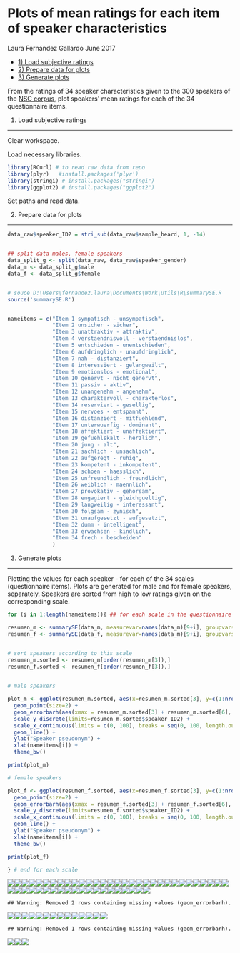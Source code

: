 Plots of mean ratings for each item of speaker characteristics
================
Laura Fernández Gallardo
June 2017

-   [1) Load subjective ratings](#load-subjective-ratings)
-   [2) Prepare data for plots](#prepare-data-for-plots)
-   [3) Generate plots](#generate-plots)

From the ratings of 34 speaker characteristics given to the 300 speakers of the [NSC corpus](http://www.qu.tu-berlin.de/?id=nsc-corpus), plot speakers' mean ratings for each of the 34 questionnaire items.

1) Load subjective ratings
--------------------------

Clear workspace.

Load necessary libraries.

``` r
library(RCurl) # to read raw data from repo
library(plyr)   #install.packages('plyr')
library(stringi) # install.packages("stringi")
library(ggplot2) # install.packages("ggplot2")
```

Set paths and read data.

2) Prepare data for plots
-------------------------

``` r
data_raw$speaker_ID2 = stri_sub(data_raw$sample_heard, 1, -14)


## split data males, female speakers
data_split_g <- split(data_raw, data_raw$speaker_gender)
data_m <- data_split_g$male
data_f <- data_split_g$female


# souce D:\Users\fernandez.laura\Documents\Work\utils\R\summarySE.R
source('summarySE.R')


nameitems = c("Item 1 sympatisch - unsympatisch",
              "Item 2 unsicher - sicher",
              "Item 3 unattraktiv - attraktiv",
              "Item 4 verstaendnisvoll - verstaendnislos",
              "Item 5 entschieden - unentschieden",
              "Item 6 aufdringlich - unaufdringlich",
              "Item 7 nah - distanziert",
              "Item 8 interessiert - gelangweilt",
              "Item 9 emotionslos - emotional",
              "Item 10 genervt - nicht genervt",
              "Item 11 passiv - aktiv",
              "Item 12 unangenehm - angenehm",
              "Item 13 charaktervoll - charakterlos",
              "Item 14 reserviert - gesellig",
              "Item 15 nervoes - entspannt",
              "Item 16 distanziert - mitfuehlend",
              "Item 17 unterwuerfig - dominant",
              "Item 18 affektiert - unaffektiert",
              "Item 19 gefuehlskalt - herzlich",
              "Item 20 jung - alt",
              "Item 21 sachlich - unsachlich",
              "Item 22 aufgeregt - ruhig",
              "Item 23 kompetent - inkompetent",
              "Item 24 schoen - haesslich",
              "Item 25 unfreundlich - freundlich",
              "Item 26 weiblich - maennlich",
              "Item 27 provokativ - gehorsam",
              "Item 28 engagiert - gleichgueltig",
              "Item 29 langweilig - interessant",
              "Item 30 folgsam - zynisch",
              "Item 31 unaufgesetzt - aufgesetzt",
              "Item 32 dumm - intelligent",
              "Item 33 erwachsen - kindlich",
              "Item 34 frech - bescheiden"
              )
```

3) Generate plots
-----------------

Plotting the values for each speaker - for each of the 34 scales (questionnaire items). Plots are generated for male and for female speakers, separately. Speakers are sorted from high to low ratings given on the corresponding scale.

``` r
for (i in 1:length(nameitems)){ ## for each scale in the questionnaire

resumen_m <- summarySE(data_m, measurevar=names(data_m)[9+i], groupvars="speaker_ID2", na.rm=TRUE)
resumen_f <- summarySE(data_f, measurevar=names(data_m)[9+i], groupvars="speaker_ID2", na.rm=TRUE)


# sort speakers according to this scale
resumen_m.sorted <- resumen_m[order(resumen_m[3]),]
resumen_f.sorted <- resumen_f[order(resumen_f[3]),]

  
# male speakers

plot_m <- ggplot(resumen_m.sorted, aes(x=resumen_m.sorted[3], y=c(1:nrow(resumen_m.sorted)) ) ) +
  geom_point(size=2) +
  geom_errorbarh(aes(xmax = resumen_m.sorted[3] + resumen_m.sorted[6], xmin=resumen_m.sorted[3] - resumen_m.sorted[6])) +
  scale_y_discrete(limits=resumen_m.sorted$speaker_ID2) +
  scale_x_continuous(limits = c(0, 100), breaks = seq(0, 100, length.out = 11)) +
  geom_line() +
  ylab("Speaker pseudonym") +
  xlab(nameitems[i]) +
  theme_bw()  

print(plot_m)

# female speakers

plot_f <- ggplot(resumen_f.sorted, aes(x=resumen_f.sorted[3], y=c(1:nrow(resumen_f.sorted)) ) ) +
  geom_point(size=2) +
  geom_errorbarh(aes(xmax = resumen_f.sorted[3] + resumen_f.sorted[6], xmin=resumen_f.sorted[3] - resumen_f.sorted[6])) +
  scale_y_discrete(limits=resumen_f.sorted$speaker_ID2) +
  scale_x_continuous(limits = c(0, 100), breaks = seq(0, 100, length.out = 11)) +
  geom_line() +
  ylab("Speaker pseudonym") +
  xlab(nameitems[i]) +
  theme_bw()  

print(plot_f)

} # end for each scale
```

![](plot_mean_item_ratings_files/figure-markdown_github-ascii_identifiers/unnamed-chunk-5-1.png)![](plot_mean_item_ratings_files/figure-markdown_github-ascii_identifiers/unnamed-chunk-5-2.png)![](plot_mean_item_ratings_files/figure-markdown_github-ascii_identifiers/unnamed-chunk-5-3.png)![](plot_mean_item_ratings_files/figure-markdown_github-ascii_identifiers/unnamed-chunk-5-4.png)![](plot_mean_item_ratings_files/figure-markdown_github-ascii_identifiers/unnamed-chunk-5-5.png)![](plot_mean_item_ratings_files/figure-markdown_github-ascii_identifiers/unnamed-chunk-5-6.png)![](plot_mean_item_ratings_files/figure-markdown_github-ascii_identifiers/unnamed-chunk-5-7.png)![](plot_mean_item_ratings_files/figure-markdown_github-ascii_identifiers/unnamed-chunk-5-8.png)![](plot_mean_item_ratings_files/figure-markdown_github-ascii_identifiers/unnamed-chunk-5-9.png)![](plot_mean_item_ratings_files/figure-markdown_github-ascii_identifiers/unnamed-chunk-5-10.png)![](plot_mean_item_ratings_files/figure-markdown_github-ascii_identifiers/unnamed-chunk-5-11.png)![](plot_mean_item_ratings_files/figure-markdown_github-ascii_identifiers/unnamed-chunk-5-12.png)![](plot_mean_item_ratings_files/figure-markdown_github-ascii_identifiers/unnamed-chunk-5-13.png)![](plot_mean_item_ratings_files/figure-markdown_github-ascii_identifiers/unnamed-chunk-5-14.png)![](plot_mean_item_ratings_files/figure-markdown_github-ascii_identifiers/unnamed-chunk-5-15.png)![](plot_mean_item_ratings_files/figure-markdown_github-ascii_identifiers/unnamed-chunk-5-16.png)![](plot_mean_item_ratings_files/figure-markdown_github-ascii_identifiers/unnamed-chunk-5-17.png)![](plot_mean_item_ratings_files/figure-markdown_github-ascii_identifiers/unnamed-chunk-5-18.png)![](plot_mean_item_ratings_files/figure-markdown_github-ascii_identifiers/unnamed-chunk-5-19.png)![](plot_mean_item_ratings_files/figure-markdown_github-ascii_identifiers/unnamed-chunk-5-20.png)![](plot_mean_item_ratings_files/figure-markdown_github-ascii_identifiers/unnamed-chunk-5-21.png)![](plot_mean_item_ratings_files/figure-markdown_github-ascii_identifiers/unnamed-chunk-5-22.png)![](plot_mean_item_ratings_files/figure-markdown_github-ascii_identifiers/unnamed-chunk-5-23.png)![](plot_mean_item_ratings_files/figure-markdown_github-ascii_identifiers/unnamed-chunk-5-24.png)![](plot_mean_item_ratings_files/figure-markdown_github-ascii_identifiers/unnamed-chunk-5-25.png)![](plot_mean_item_ratings_files/figure-markdown_github-ascii_identifiers/unnamed-chunk-5-26.png)![](plot_mean_item_ratings_files/figure-markdown_github-ascii_identifiers/unnamed-chunk-5-27.png)![](plot_mean_item_ratings_files/figure-markdown_github-ascii_identifiers/unnamed-chunk-5-28.png)![](plot_mean_item_ratings_files/figure-markdown_github-ascii_identifiers/unnamed-chunk-5-29.png)![](plot_mean_item_ratings_files/figure-markdown_github-ascii_identifiers/unnamed-chunk-5-30.png)![](plot_mean_item_ratings_files/figure-markdown_github-ascii_identifiers/unnamed-chunk-5-31.png)![](plot_mean_item_ratings_files/figure-markdown_github-ascii_identifiers/unnamed-chunk-5-32.png)![](plot_mean_item_ratings_files/figure-markdown_github-ascii_identifiers/unnamed-chunk-5-33.png)![](plot_mean_item_ratings_files/figure-markdown_github-ascii_identifiers/unnamed-chunk-5-34.png)![](plot_mean_item_ratings_files/figure-markdown_github-ascii_identifiers/unnamed-chunk-5-35.png)![](plot_mean_item_ratings_files/figure-markdown_github-ascii_identifiers/unnamed-chunk-5-36.png)![](plot_mean_item_ratings_files/figure-markdown_github-ascii_identifiers/unnamed-chunk-5-37.png)![](plot_mean_item_ratings_files/figure-markdown_github-ascii_identifiers/unnamed-chunk-5-38.png)![](plot_mean_item_ratings_files/figure-markdown_github-ascii_identifiers/unnamed-chunk-5-39.png)![](plot_mean_item_ratings_files/figure-markdown_github-ascii_identifiers/unnamed-chunk-5-40.png)![](plot_mean_item_ratings_files/figure-markdown_github-ascii_identifiers/unnamed-chunk-5-41.png)![](plot_mean_item_ratings_files/figure-markdown_github-ascii_identifiers/unnamed-chunk-5-42.png)![](plot_mean_item_ratings_files/figure-markdown_github-ascii_identifiers/unnamed-chunk-5-43.png)![](plot_mean_item_ratings_files/figure-markdown_github-ascii_identifiers/unnamed-chunk-5-44.png)![](plot_mean_item_ratings_files/figure-markdown_github-ascii_identifiers/unnamed-chunk-5-45.png)![](plot_mean_item_ratings_files/figure-markdown_github-ascii_identifiers/unnamed-chunk-5-46.png)![](plot_mean_item_ratings_files/figure-markdown_github-ascii_identifiers/unnamed-chunk-5-47.png)![](plot_mean_item_ratings_files/figure-markdown_github-ascii_identifiers/unnamed-chunk-5-48.png)![](plot_mean_item_ratings_files/figure-markdown_github-ascii_identifiers/unnamed-chunk-5-49.png)![](plot_mean_item_ratings_files/figure-markdown_github-ascii_identifiers/unnamed-chunk-5-50.png)![](plot_mean_item_ratings_files/figure-markdown_github-ascii_identifiers/unnamed-chunk-5-51.png)

    ## Warning: Removed 2 rows containing missing values (geom_errorbarh).

![](plot_mean_item_ratings_files/figure-markdown_github-ascii_identifiers/unnamed-chunk-5-52.png)![](plot_mean_item_ratings_files/figure-markdown_github-ascii_identifiers/unnamed-chunk-5-53.png)![](plot_mean_item_ratings_files/figure-markdown_github-ascii_identifiers/unnamed-chunk-5-54.png)![](plot_mean_item_ratings_files/figure-markdown_github-ascii_identifiers/unnamed-chunk-5-55.png)![](plot_mean_item_ratings_files/figure-markdown_github-ascii_identifiers/unnamed-chunk-5-56.png)![](plot_mean_item_ratings_files/figure-markdown_github-ascii_identifiers/unnamed-chunk-5-57.png)![](plot_mean_item_ratings_files/figure-markdown_github-ascii_identifiers/unnamed-chunk-5-58.png)![](plot_mean_item_ratings_files/figure-markdown_github-ascii_identifiers/unnamed-chunk-5-59.png)![](plot_mean_item_ratings_files/figure-markdown_github-ascii_identifiers/unnamed-chunk-5-60.png)![](plot_mean_item_ratings_files/figure-markdown_github-ascii_identifiers/unnamed-chunk-5-61.png)![](plot_mean_item_ratings_files/figure-markdown_github-ascii_identifiers/unnamed-chunk-5-62.png)![](plot_mean_item_ratings_files/figure-markdown_github-ascii_identifiers/unnamed-chunk-5-63.png)![](plot_mean_item_ratings_files/figure-markdown_github-ascii_identifiers/unnamed-chunk-5-64.png)![](plot_mean_item_ratings_files/figure-markdown_github-ascii_identifiers/unnamed-chunk-5-65.png)

    ## Warning: Removed 1 rows containing missing values (geom_errorbarh).

![](plot_mean_item_ratings_files/figure-markdown_github-ascii_identifiers/unnamed-chunk-5-66.png)![](plot_mean_item_ratings_files/figure-markdown_github-ascii_identifiers/unnamed-chunk-5-67.png)![](plot_mean_item_ratings_files/figure-markdown_github-ascii_identifiers/unnamed-chunk-5-68.png)
